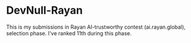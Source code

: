 # DevNull-Rayan
This is my submissions in Rayan AI-trustworthy contest (ai.rayan.global), selection phase. I've ranked 11th during this phase.
